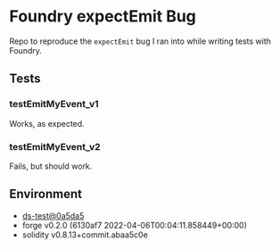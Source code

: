 # Foundry expectEmit Bug

Repo to reproduce the `expectEmit` bug I ran into while writing tests with Foundry.

## Tests

### testEmitMyEvent_v1

Works, as expected.

### testEmitMyEvent_v2

Fails, but should work.

## Environment

- [ds-test@0a5da5](https://github.com/dapphub/ds-test/tree/0a5da56b0d65960e6a994d2ec8245e6edd38c248)
- forge v0.2.0 (6130af7 2022-04-06T00:04:11.858449+00:00)
- solidity v0.8.13+commit.abaa5c0e